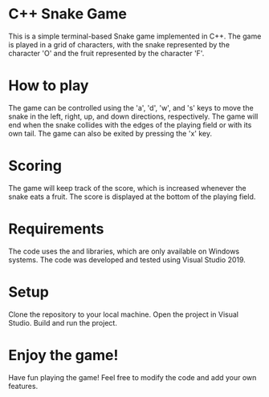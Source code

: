 <h1>C++ Snake Game</h1>


This is a simple terminal-based Snake game implemented in C++. The game is played in a grid of characters, with the snake represented by the character 'O' and the fruit represented by the character 'F'.



<h1>How to play</h1>
The game can be controlled using the 'a', 'd', 'w', and 's' keys to move the snake in the left, right, up, and down directions, respectively. The game will end when the snake collides with the edges of the playing field or with its own tail. The game can also be exited by pressing the 'x' key.



<h1>Scoring</h1>
The game will keep track of the score, which is increased whenever the snake eats a fruit. The score is displayed at the bottom of the playing field.



<h1>Requirements</h1>
The code uses the <conio.h> and <windows.h> libraries, which are only available on Windows systems. The code was developed and tested using Visual Studio 2019.



<h1>Setup</h1>
Clone the repository to your local machine.
Open the project in Visual Studio.
Build and run the project.



<h1>Enjoy the game!</h1>
Have fun playing the game! Feel free to modify the code and add your own features.
